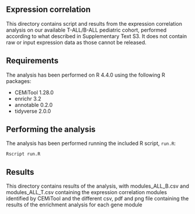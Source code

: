 ## Expression correlation

This directory contains script and results from the expression correlation analysis on 
our available T-ALL/B-ALL pediatric cohort, performed according to what described in 
Supplementary Text S3. It does not contain raw or input expression data as those
cannot be released.

## Requirements

The analysis has been performed on R 4.4.0 using the following R packages:

  - CEMiTool 1.28.0
  - enrichr 3.2
  - annotable 0.2.0
  - tidyverse 2.0.0

## Performing the analysis

The analysis has been performed running the included R script, `run.R`:

```
Rscript run.R
```

## Results

This directory contains results of the analysis, with modules_ALL_B.csv and modules_ALL_T.csv
containing the expression correlation modules identified by CEMiTool and the different csv,
pdf and png file containing the results of the enrichment analysis for each gene module

